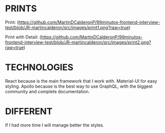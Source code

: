 # PRINTS

Print: (https://github.com/MartinDCalderonP/99minutos-frontend-interview-test/blob/JR-martincalderon/src/images/print1.png?raw=true)

Print with Detail: (https://github.com/MartinDCalderonP/99minutos-frontend-interview-test/blob/JR-martincalderon/src/images/print2.png?raw=true)

# TECHNOLOGIES

React because is the main framework that I work with. Material-UI for easy styling. Apollo because is the best way to use GraphQL, with the biggest community and complete documentation.

# DIFFERENT

If I had more time I will manage better the styles.
